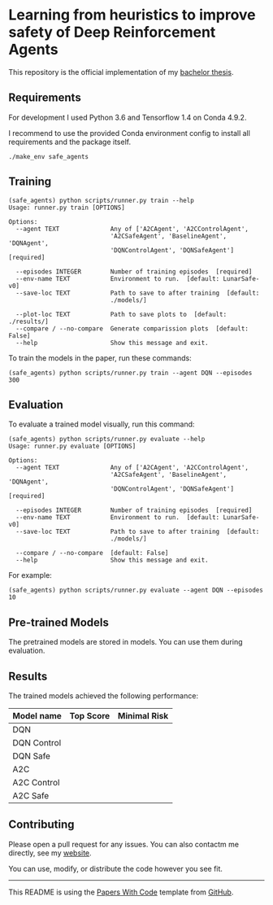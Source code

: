 # Learning from heuristics to improve safety of Deep Reinforcement Agents

This repository is the official implementation of my [bachelor thesis](https://gitlab.com/danielmelichar/thesis-doc).


## Requirements

For development I used Python 3.6 and Tensorflow 1.4 on Conda 4.9.2.

I recommend to use the provided Conda environment config to install all requirements and the package itself.

```setup
./make_env safe_agents
```


## Training


```train
(safe_agents) python scripts/runner.py train --help
Usage: runner.py train [OPTIONS]

Options:
  --agent TEXT              Any of ['A2CAgent', 'A2CControlAgent',
                            'A2CSafeAgent', 'BaselineAgent', 'DQNAgent',
                            'DQNControlAgent', 'DQNSafeAgent']  [required]

  --episodes INTEGER        Number of training episodes  [required]
  --env-name TEXT           Environment to run.  [default: LunarSafe-v0]
  --save-loc TEXT           Path to save to after training  [default:
                            ./models/]

  --plot-loc TEXT           Path to save plots to  [default: ./results/]
  --compare / --no-compare  Generate comparission plots  [default: False]
  --help                    Show this message and exit.
```

To train the models in the paper, run these commands:

```train
(safe_agents) python scripts/runner.py train --agent DQN --episodes 300
```




## Evaluation

To evaluate a trained model visually, run this command:

```eval
(safe_agents) python scripts/runner.py evaluate --help
Usage: runner.py evaluate [OPTIONS]

Options:
  --agent TEXT              Any of ['A2CAgent', 'A2CControlAgent',
                            'A2CSafeAgent', 'BaselineAgent', 'DQNAgent',
                            'DQNControlAgent', 'DQNSafeAgent']  [required]

  --episodes INTEGER        Number of training episodes  [required]
  --env-name TEXT           Environment to run.  [default: LunarSafe-v0]
  --save-loc TEXT           Path to save to after training  [default:
                            ./models/]

  --compare / --no-compare  [default: False]
  --help                    Show this message and exit.
```

For example:

```train
(safe_agents) python scripts/runner.py evaluate --agent DQN --episodes 10
```


## Pre-trained Models

The pretrained models are stored in models. You can use them during evaluation.


## Results

The trained models achieved the following performance:


| Model name  | Top Score | Minimal Risk |
| ----------- | --------- | ------------ |
| DQN         |           |              |
| DQN Control |           |              |
| DQN Safe    |           |              |
| A2C         |           |              |
| A2C Control |           |              |
| A2C Safe    |           |              |


## Contributing

Please open a pull request for any issues. You can also contactm me directly, see my [website](https://melichar.xyz).

You can use, modify, or distribute the code however you see fit.

---

This README is using the [Papers With Code](https://paperswithcode.com/) template from [GitHub](https://github.com/paperswithcode/releasing-research-code).
